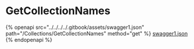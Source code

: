 # GetCollectionNames

{% openapi src="../../../../.gitbook/assets/swagger1.json" path="/Collections/GetCollectionNames" method="get" %}
[swagger1.json](../../../../.gitbook/assets/swagger1.json)
{% endopenapi %}
